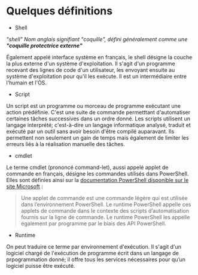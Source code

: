 # Quelques définitions

* Shell

*"shell" Nom anglais signifiant "coquille", défini généralement comme une **"coquille protectrice externe"***

Également appelé interface système en français, le shell désigne la couche la plus externe d'un système d'exploitation. Il s'agit d'un programme recevant des lignes de code d'un utilisateur, les envoyant ensuite au système d'exploitation pour qu'il les exécute. Il est un intermédiaire entre l'humain et l'OS.

* Script

Un script est un programme ou morceau de programme exécutant une action prédéfinie. C'est une suite de commande permetttant d'automatiser certaines tâches successives dans un ordre donné. Les scripts utilisent un langage interprété; c'est-à-dire un langage informatique analysé, traduit et exécuté par un outil sans avoir besoin d'être compilé auparavant. Ils permettent non seulement un gain de temps mais également de limiter les erreurs liés à la réalisation manuelle des tâches.

* cmdlet

Le terme cmdlet (prononcé command-let), aussi appelé applet de commande en français, désigne les commandes utilisés dans PowerShell. Elles sont définies ainsi sur la [documentation PowerShell disponible sur le site Microsoft](https://docs.microsoft.com/fr-fr/powershell/scripting/developer/cmdlet/cmdlet-overview?view=powershell-7.1) :

> Une applet de commande est une commande légère qui est utilisée dans l’environnement PowerShell. Le runtime PowerShell appelle ces applets de commande dans le contexte des scripts d’automatisation fournis sur la ligne de commande. Le runtime PowerShell les appelle également par programme par le biais des API PowerShell.

* Runtime

On peut traduire ce terme par environnement d'exécution. Il s'agit d'un logiciel chargé de l'exécution de programme écrit dans un langage de prpogrammation donné; il offre tous les services nécessaires pour qu’un logiciel puisse être exécuté.
